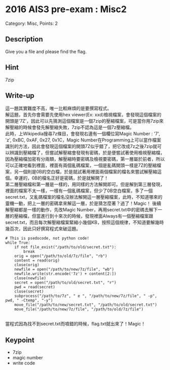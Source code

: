 # 2016 AIS3 pre-exam : Misc2
Category: Misc, Points: 2  

## Description
Give you a file and please find the flag.  

## Hint
7zip  

## Write-up
這一題其實難度不高，唯一比較麻煩的是要撰寫程式。  
解這題，首先你會需要先使用hex viewer(Ex: xxd)檢視檔案，會發現這個檔案的開頭是'7Z'，因此可以先猜測這個檔案是一個7zip的壓縮檔案，可是當你用7zip來解壓縮的時候會發先解壓縮失敗，7zip不認為這是一個7z壓縮檔。  
此時，上Wikipedia搜尋7z條目，會發現右邊有一個欄位寫Magic Number : '7', 'z', 0xBC, 0xAF, 0x27, 0x1C，Magic Number在Programming上可以當作檔案識別的方法，因此會發現這個檔案的開頭7Z似乎錯了，把它改成7z之後7zip就可以辨識到壓縮檔了，但嘗試解壓縮會發現有密碼，於是便嘗試著使用檢視壓縮檔，因為壓縮檔加密有分兩類，解壓縮時要密碼及檢視要密碼，第一層屬於前者，所以可以正確地看到裡面，裡面有兩個亂碼檔案，一個是亂碼開頭一樣是7Z的壓縮檔案，另一個則是0B的空白檔，於是就試著用裡面兩個檔案的檔名來嘗試解壓縮這個。幸運的，0B的檔名正好是密碼，於是就解開了！  
第二層壓縮檔和第一層是一樣的，用同樣的方法解開即可。但是解到第三層發現，裡面的檔案不太一樣，一樣有一個亂碼檔案，但少了0B空白檔案，多了一個secret.txt，又亂碼檔案的檔名沒辦法解開這一層壓縮檔案，此時，不知道哪來的靈機一動，把上一層的密碼拿來解這一層，於是猜怎麼著？過了！Magic！
後續解壓縮都是一樣的動作，先改Magic Number，再用secret.txt中的密碼去解下一層的壓縮檔，但當進行到十來次的時候，發現裡面Always有一個壓縮檔案跟secret.txt，而且每次解壓縮檔案緊縮小幾個KB，按照這個規律，不知道要解幾時幾百次，因此只好撰寫程式來破這題。  

```
# This is psedocode, not python code!
while True:
	if not file_exist("/path/to/old/secret.txt"):
		break
	orig = open("/path/to/old/7z/file", "rb")
	content = read(orig)
	close(orig)
	newfile = open("/path/to/new/7z/file", "wb")
	newfile.write(str.encode('7z') + content[2:])
	close(newfile)
	secret = open("/path/to/old/secret.txt", "r")
	pwd = read(secret)
	close(secret)
	subprocess("/path/to/7z", " e ", "/path/to/new/7z/file", " -p", pwd, " -Ctemp", "-y")
	move_file("/path/to/new/secret.txt", "/path/to/old/secret.txt")
	move_file("/path/to/new/7z/file", "/path/to/old/7z/file")
	
```
當程式因為找不到secret.txt而噴錯的時候，flag.txt就出來了！Magic！

## Keypoint
- 7zip
- magic number
- write code
